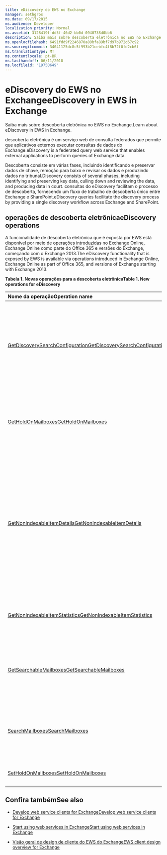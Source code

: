 ```yaml
---
title: eDiscovery do EWS no Exchange
manager: sethgros
ms.date: 09/17/2015
ms.audience: Developer
localization_priority: Normal
ms.assetid: 3128419f-dd5f-46d2-bb0d-0940738d0bb6
description: Saiba mais sobre descoberta eletrônica no EWS no Exchange.
ms.openlocfilehash: 6491fdd9f2246870a89bfa89bf7d97b972d67c92
ms.sourcegitcommit: 34041125dc8c5f993b21cebfc4f8b72f0fd2cb6f
ms.translationtype: MT
ms.contentlocale: pt-BR
ms.lasthandoff: 06/11/2018
ms.locfileid: "19750649"
---
```

# <a name="ediscovery-in-ews-in-exchange"></a><span data-ttu-id="ca00e-103">eDiscovery do EWS no Exchange</span><span class="sxs-lookup"><span data-stu-id="ca00e-103">eDiscovery in EWS in Exchange</span></span>

<span data-ttu-id="ca00e-104">Saiba mais sobre descoberta eletrônica no EWS no Exchange.</span><span class="sxs-lookup"><span data-stu-id="ca00e-104">Learn about eDiscovery in EWS in Exchange.</span></span>
  
<span data-ttu-id="ca00e-105">descoberta eletrônica é um serviço web de consulta federados que permite que aplicativos externos executar consultas de dados do Exchange.</span><span class="sxs-lookup"><span data-stu-id="ca00e-105">eDiscovery is a federated query web service that enables external applications to perform queries of Exchange data.</span></span>
  
<span data-ttu-id="ca00e-106">Descoberta consiste em várias fases, incluindo identificando e preservar dados de chave, remoção para baixo e revisar os dados e produzindo dados no tribunal.</span><span class="sxs-lookup"><span data-stu-id="ca00e-106">Discovery consists of several phases, including identifying and preserving key data, culling down and reviewing the data, and producing data in court.</span></span> <span data-ttu-id="ca00e-107">consultas do eDiscovery facilitam o processo de descoberta, fornecendo um fluxo de trabalho de descoberta único entre Exchange e SharePoint.</span><span class="sxs-lookup"><span data-stu-id="ca00e-107">eDiscovery queries facilitate the discovery process by providing a single discovery workflow across Exchange and SharePoint.</span></span>
  
## <a name="ediscovery-operations"></a><span data-ttu-id="ca00e-108">operações de descoberta eletrônica</span><span class="sxs-lookup"><span data-stu-id="ca00e-108">eDiscovery operations</span></span>

<span data-ttu-id="ca00e-109">A funcionalidade de descoberta eletrônica que é exposta por EWS está disponível por meio de operações introduzidas no Exchange Online, Exchange Online como parte do Office 365 e versões do Exchange, começando com o Exchange 2013.</span><span class="sxs-lookup"><span data-stu-id="ca00e-109">The eDiscovery functionality that is exposed by EWS is available via operations introduced in Exchange Online, Exchange Online as part of Office 365, and versions of Exchange starting with Exchange 2013.</span></span> 
  
<span data-ttu-id="ca00e-110">**Tabela 1. Novas operações para a descoberta eletrônica**</span><span class="sxs-lookup"><span data-stu-id="ca00e-110">**Table 1. New operations for eDiscovery**</span></span>

|<span data-ttu-id="ca00e-111">**Nome da operação**</span><span class="sxs-lookup"><span data-stu-id="ca00e-111">**Operation name**</span></span>|<span data-ttu-id="ca00e-112">**Descrição**</span><span class="sxs-lookup"><span data-stu-id="ca00e-112">**Description**</span></span>|
|:-----|:-----|
|[<span data-ttu-id="ca00e-113">GetDiscoverySearchConfiguration</span><span class="sxs-lookup"><span data-stu-id="ca00e-113">GetDiscoverySearchConfiguration</span></span>](http://msdn.microsoft.com/library/8a54a6dc-110c-4972-a8bc-5ddb43c4b857%28Office.15%29.aspx) <br/> |<span data-ttu-id="ca00e-114">Obtém informações de configuração de bloqueio in-loco, salvo pesquisas de descoberta e as caixas de correio que estão habilitadas para pesquisa de descoberta.</span><span class="sxs-lookup"><span data-stu-id="ca00e-114">Gets configuration information for in-place holds, saved discovery searches, and the mailboxes that are enabled for discovery search.</span></span>  <br/> |
|[<span data-ttu-id="ca00e-115">GetHoldOnMailboxes</span><span class="sxs-lookup"><span data-stu-id="ca00e-115">GetHoldOnMailboxes</span></span>](http://msdn.microsoft.com/library/9157f329-80b4-4cd0-a158-378064966ae6%28Office.15%29.aspx) <br/> |<span data-ttu-id="ca00e-116">Obtém o status de uma isenção baseado em consulta, que é definido usando a [operação SetHoldOnMailboxes](http://msdn.microsoft.com/library/9015a0d8-3495-461b-aa79-797d23169585%28Office.15%29.aspx).</span><span class="sxs-lookup"><span data-stu-id="ca00e-116">Gets the status of a query-based hold, which is set by using the [SetHoldOnMailboxes operation](http://msdn.microsoft.com/library/9015a0d8-3495-461b-aa79-797d23169585%28Office.15%29.aspx).</span></span>  <br/> |
|[<span data-ttu-id="ca00e-117">GetNonIndexableItemDetails</span><span class="sxs-lookup"><span data-stu-id="ca00e-117">GetNonIndexableItemDetails</span></span>](http://msdn.microsoft.com/library/9279c3ad-f7c8-4bbc-b0a7-2c78416cb39a%28Office.15%29.aspx) <br/> |<span data-ttu-id="ca00e-118">Recupera os detalhes sobre os itens que não podem ser indexados.</span><span class="sxs-lookup"><span data-stu-id="ca00e-118">Retrieves details about items that cannot be indexed.</span></span> <span data-ttu-id="ca00e-119">Isso inclui, mas não está limitado a, o identificador do item, um código de erro, uma descrição do erro, quando foi feita uma tentativa para indexar o item e informações adicionais sobre o arquivo.</span><span class="sxs-lookup"><span data-stu-id="ca00e-119">This includes, but is not limited to, the item identifier, an error code, an error description, when an attempt was made to index the item, and additional information about the file.</span></span>  <br/> |
|[<span data-ttu-id="ca00e-120">GetNonIndexableItemStatistics</span><span class="sxs-lookup"><span data-stu-id="ca00e-120">GetNonIndexableItemStatistics</span></span>](http://msdn.microsoft.com/library/ed077877-9d98-4434-b8b6-a4a905e7f7a6%28Office.15%29.aspx) <br/> |<span data-ttu-id="ca00e-121">Recupera a contagem de itens que não podem ser indexados em uma caixa de correio.</span><span class="sxs-lookup"><span data-stu-id="ca00e-121">Retrieves the count of items that cannot be indexed in a mailbox.</span></span>  <br/> |
|[<span data-ttu-id="ca00e-122">GetSearchableMailboxes</span><span class="sxs-lookup"><span data-stu-id="ca00e-122">GetSearchableMailboxes</span></span>](http://msdn.microsoft.com/library/47f8ff57-4835-4d2d-9136-44afb31a4cbe%28Office.15%29.aspx) <br/> |<span data-ttu-id="ca00e-123">Obtém uma lista de caixas de correio que o cliente tem permissão para pesquisar ou executar a descoberta eletrônica.</span><span class="sxs-lookup"><span data-stu-id="ca00e-123">Gets a list of mailboxes that the client has permission to search or perform eDiscovery on.</span></span>  <br/> |
|[<span data-ttu-id="ca00e-124">SearchMailboxes</span><span class="sxs-lookup"><span data-stu-id="ca00e-124">SearchMailboxes</span></span>](http://msdn.microsoft.com/library/8a67c1d8-d021-4e68-aa62-35f7d9c2edc7%28Office.15%29.aspx) <br/> |<span data-ttu-id="ca00e-125">Procura por itens em caixas de correio específicas que coincidem com palavras-chave de consulta.</span><span class="sxs-lookup"><span data-stu-id="ca00e-125">Searches for items in specific mailboxes that match query keywords.</span></span>  <br/> |
|[<span data-ttu-id="ca00e-126">SetHoldOnMailboxes</span><span class="sxs-lookup"><span data-stu-id="ca00e-126">SetHoldOnMailboxes</span></span>](http://msdn.microsoft.com/library/9015a0d8-3495-461b-aa79-797d23169585%28Office.15%29.aspx) <br/> |<span data-ttu-id="ca00e-127">Define uma consulta com base em espera em itens.</span><span class="sxs-lookup"><span data-stu-id="ca00e-127">Sets a query-based hold on items.</span></span>  <br/> |
   
## <a name="see-also"></a><span data-ttu-id="ca00e-128">Confira também</span><span class="sxs-lookup"><span data-stu-id="ca00e-128">See also</span></span>

- [<span data-ttu-id="ca00e-129">Develop web service clients for Exchange</span><span class="sxs-lookup"><span data-stu-id="ca00e-129">Develop web service clients for Exchange</span></span>](develop-web-service-clients-for-exchange.md)
    
- [<span data-ttu-id="ca00e-130">Start using web services in Exchange</span><span class="sxs-lookup"><span data-stu-id="ca00e-130">Start using web services in Exchange</span></span>](start-using-web-services-in-exchange.md)
    
- [<span data-ttu-id="ca00e-131">Visão geral de design de cliente do EWS do Exchange</span><span class="sxs-lookup"><span data-stu-id="ca00e-131">EWS client design overview for Exchange</span></span>](ews-client-design-overview-for-exchange.md)
    


